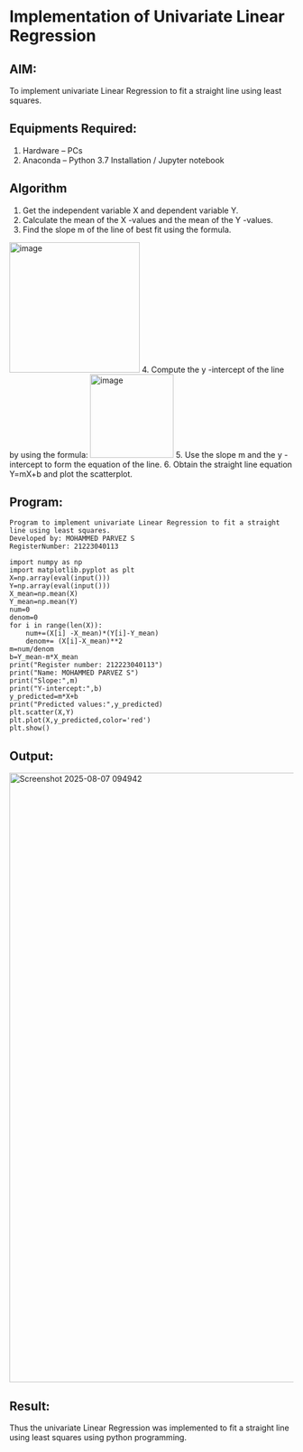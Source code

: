 # Implementation of Univariate Linear Regression
## AIM:
To implement univariate Linear Regression to fit a straight line using least squares.

## Equipments Required:
1. Hardware – PCs
2. Anaconda – Python 3.7 Installation / Jupyter notebook

## Algorithm
1. Get the independent variable X and dependent variable Y.
2. Calculate the mean of the X -values and the mean of the Y -values.
3. Find the slope m of the line of best fit using the formula. 
<img width="231" alt="image" src="https://user-images.githubusercontent.com/93026020/192078527-b3b5ee3e-992f-46c4-865b-3b7ce4ac54ad.png">
4. Compute the y -intercept of the line by using the formula:
<img width="148" alt="image" src="https://user-images.githubusercontent.com/93026020/192078545-79d70b90-7e9d-4b85-9f8b-9d7548a4c5a4.png">
5. Use the slope m and the y -intercept to form the equation of the line.
6. Obtain the straight line equation Y=mX+b and plot the scatterplot.

## Program:
```
Program to implement univariate Linear Regression to fit a straight line using least squares.
Developed by: MOHAMMED PARVEZ S
RegisterNumber: 21223040113

import numpy as np
import matplotlib.pyplot as plt
X=np.array(eval(input()))
Y=np.array(eval(input()))
X_mean=np.mean(X)
Y_mean=np.mean(Y)
num=0
denom=0
for i in range(len(X)):
    num+=(X[i] -X_mean)*(Y[i]-Y_mean)
    denom+= (X[i]-X_mean)**2
m=num/denom
b=Y_mean-m*X_mean
print("Register number: 212223040113")
print("Name: MOHAMMED PARVEZ S")
print("Slope:",m)
print("Y-intercept:",b)
y_predicted=m*X+b
print("Predicted values:",y_predicted)
plt.scatter(X,Y)
plt.plot(X,y_predicted,color='red')
plt.show()
```

## Output:

<img width="1920" height="1080" alt="Screenshot 2025-08-07 094942" src="https://github.com/user-attachments/assets/3d842e19-929f-4592-a89e-bcf23161e74d" />


## Result:
Thus the univariate Linear Regression was implemented to fit a straight line using least squares using python programming.
